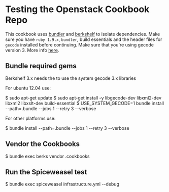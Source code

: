 # Testing the Openstack Cookbook Repo #

This cookbook uses [bundler](http://gembundler.com/) and [berkshelf](http://berkshelf.com/) to isolate dependencies. Make sure you have `ruby 1.9.x`, `bundler`, build essentials and the header files for `gecode` installed before continuing. Make sure that you're using gecode version 3. More info [here](https://github.com/opscode/dep-selector-libgecode/tree/0bad63fea305ede624c58506423ced697dd2545e#using-a-system-gecode-instead).

## Bundle required gems ##

Berkshelf 3.x needs the to use the system gecode 3.x libraries

For ubuntu 12.04 use:

 $ sudo apt-get update
 $ sudo apt-get install -y libgecode-dev libxml2-dev libxml2 libxslt-dev build-essential
 $ USE_SYSTEM_GECODE=1 bundle install --path=.bundle --jobs 1 --retry 3 --verbose

For other platforms use:

 $ bundle install --path=.bundle --jobs 1 --retry 3 --verbose

## Vendor the Cookbooks ##

 $ bundle exec berks vendor .cookbooks

## Run the Spiceweasel test ##
 
 $ bundle exec spiceweasel infrastructure.yml --debug
